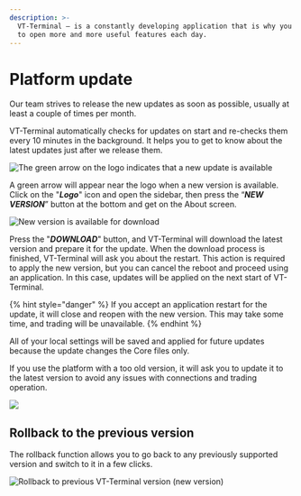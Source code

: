 ```yaml
---
description: >-
  VT-Terminal — is a constantly developing application that is why you can be sure
  to open more and more useful features each day.
---
```


# Platform update

Our team strives to release the new updates as soon as possible, usually at least a couple of times per month.

VT-Terminal automatically checks for updates on start and re-checks them every 10 minutes in the background. It helps you to get to know about the latest updates just after we release them.

![The green arrow on the logo indicates that a new update is available](../.gitbook/assets/screenshot\_128.png)

A green arrow will appear near the logo when a new version is available. Сlick on the "_**Logo**_" icon and open the sidebar, then press the “_**NEW VERSION**_” button at the bottom and get on the About screen.

![New version is available for download](../.gitbook/assets/new-version-quantower.png)

Press the "_**DOWNLOAD**_" button, and VT-Terminal will download the latest version and prepare it for the update. When the download process is finished, VT-Terminal will ask you about the restart. This action is required to apply the new version, but you can cancel the reboot and proceed using an application. In this case, updates will be applied on the next start of VT-Terminal.

{% hint style="danger" %}
If you accept an application restart for the update, it will close and reopen with the new version. This may take some time, and trading will be unavailable.
{% endhint %}

All of your local settings will be saved and applied for future updates because the update changes the Core files only.

If you use the platform with a too old version, it will ask you to update it to the latest version to avoid any issues with connections and trading operation.

![](<../.gitbook/assets/image (96).png>)

## Rollback to the previous version

The rollback function allows you to go back to any previously supported version and switch to it in a few clicks.

![Rollback to previous VT-Terminal version (new version)](../.gitbook/assets/rollback.gif)

